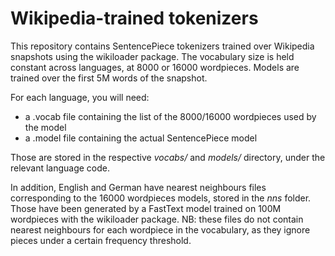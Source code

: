 # Wikipedia-trained tokenizers

This repository contains SentencePiece tokenizers trained over Wikipedia snapshots using the wikiloader package. The vocabulary size is held constant across languages, at 8000 or 16000 wordpieces. Models are trained over the first 5M words of the snapshot.

For each language, you will need:

* a .vocab file containing the list of the 8000/16000 wordpieces used by the model
* a .model file containing the actual SentencePiece model

Those are stored in the respective *vocabs/* and *models/* directory, under the relevant language code.

In addition, English and German have nearest neighbours files corresponding to the 16000 wordpieces models, stored in the *nns* folder. Those have been generated by a FastText model trained on 100M wordpieces with the wikiloader package. NB: these files do not contain nearest neighbours for each wordpiece in the vocabulary, as they ignore pieces under a certain frequency threshold.

